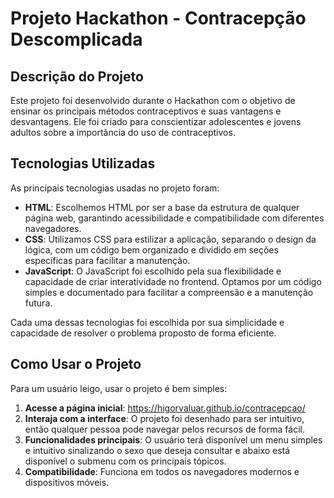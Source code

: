 # Projeto Hackathon - Contracepção Descomplicada

## Descrição do Projeto

Este projeto foi desenvolvido durante o Hackathon com o objetivo de ensinar os principais métodos contraceptivos e suas vantagens e desvantagens. Ele foi criado para conscientizar adolescentes e jovens adultos sobre a importância do uso de contraceptivos.

## Tecnologias Utilizadas

As principais tecnologias usadas no projeto foram:

- **HTML**: Escolhemos HTML por ser a base da estrutura de qualquer página web, garantindo acessibilidade e compatibilidade com diferentes navegadores.
- **CSS**: Utilizamos CSS para estilizar a aplicação, separando o design da lógica, com um código bem organizado e dividido em seções específicas para facilitar a manutenção.
- **JavaScript**: O JavaScript foi escolhido pela sua flexibilidade e capacidade de criar interatividade no frontend. Optamos por um código simples e documentado para facilitar a compreensão e a manutenção futura.

Cada uma dessas tecnologias foi escolhida por sua simplicidade e capacidade de resolver o problema proposto de forma eficiente.

## Como Usar o Projeto

Para um usuário leigo, usar o projeto é bem simples:

1. **Acesse a página inicial**: https://higorvaluar.github.io/contracepcao/
2. **Interaja com a interface**: O projeto foi desenhado para ser intuitivo, então qualquer pessoa pode navegar pelos recursos de forma fácil.
3. **Funcionalidades principais**: O usuário terá disponível um menu simples e intuitivo sinalizando o sexo que deseja consultar e abaixo está disponível o submenu com os principais tópicos.
4. **Compatibilidade**: Funciona em todos os navegadores modernos e dispositivos móveis.
